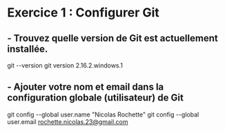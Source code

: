 # Exercice 1 : Configurer Git
## - Trouvez quelle version de Git est actuellement installée.
git --version
git version 2.16.2.windows.1
## - Ajouter votre nom et email dans la configuration globale (utilisateur) de Git
git config --global user.name "Nicolas Rochette"
git config --global user.email rochette.nicolas.23@gmail.com
